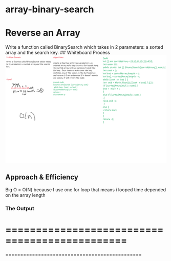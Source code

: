 # array-binary-search
# Reverse an Array
Write a function called BinarySearch which takes in 2 parameters: a sorted array and the search key. ## Whiteboard Process
!['this_image'](./200060.svg)
## Approach & Efficiency
Big O  = O(N)
because I use one for loop that means i looped time depended on the array length
### The Output


==============================================
==============================================
==============================================
